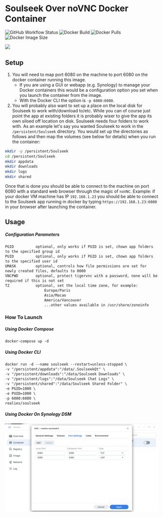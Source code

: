 # Soulseek Over noVNC Docker Container

![GitHub Workflow Status](https://shields.api-test.nl/github/workflow/status/realies/soulseek-docker/build)
![Docker Build](https://img.shields.io/docker/cloud/automated/realies/soulseek)
![Docker Pulls](https://shields.api-test.nl/docker/pulls/realies/soulseek)
![Docker Image Size](https://shields.api-test.nl/docker/image-size/realies/soulseek)

![](https://i.snag.gy/8dpAbV.jpg)

## Setup

1. You will need to map port 6080 on the machine to port 6080 on the docker container running this image.  
    * If you are using a GUI or webapp (e.g. Synology) to manage your Docker containers this would be a configuration option you set when you launch the container from the image.  
    * With the Docker CLI the option is `-p 6080:6080`.
1. You will probably also want to set up a place on the local disk for Soulseek to work with/download to/etc.  While you can of course just point the app at existing folders it is probably wiser to give the app its own siloed off location on disk.  Soulseek needs four folders to work with.  As an example let's say you wanted Soulseek to work in the `/persistent/Soulseek` directory.  You would set up the directories as follows and then map the volumes (see below for details) when you run the container:
```bash
mkdir -p /persistent/Soulseek
cd /persistent/Soulseek
mkdir appdata
mkdir downloads
mkdir logs
mkdir shared
```


Once that is done you should be able to connect to the machine on port 6080 with a standard web browser through the magic of `noVNC`.  Example: if your docker VM machine has IP `192.168.1.23` you should be able to connect to the Soulseek app running in docker by typing `https://192.168.1.23:6080` in your browser after launching the container.


## Usage
##### Configuration Parameters

```
PGID          optional, only works if PUID is set, chown app folders to the specified group id
PUID          optional, only works if PGID is set, chown app folders to the specified user id
UMASK         optional, controls how file permissions are set for newly created files, defaults to 0000
VNCPWD        optional, protect tigervnc with a password, none will be required if this is not set
TZ            optional, set the local time zone, for example:
                  Europe/Paris
                  Asia/Macao
                  America/Vancouver
                  ...other values available in /usr/share/zoneinfo
```

### How To Launch
##### Using Docker Compose

```
docker-compose up -d
```

##### Using Docker CLI

```
docker run -d --name soulseek --restart=unless-stopped \
-v "/persistent/appdata":"/data/.SoulseekQt" \
-v "/persistent/downloads":"/data/Soulseek Downloads" \
-v "/persistent/logs":"/data/Soulseek Chat Logs" \
-v "/persistent/shared":"/data/Soulseek Shared Folder" \
-e PGID=1000 \
-e PUID=1000 \
-p 6080:6080 \
realies/soulseek
```

##### Using Docker On Synology DSM
![](docs/synology_docker_config_screenshot.png)
